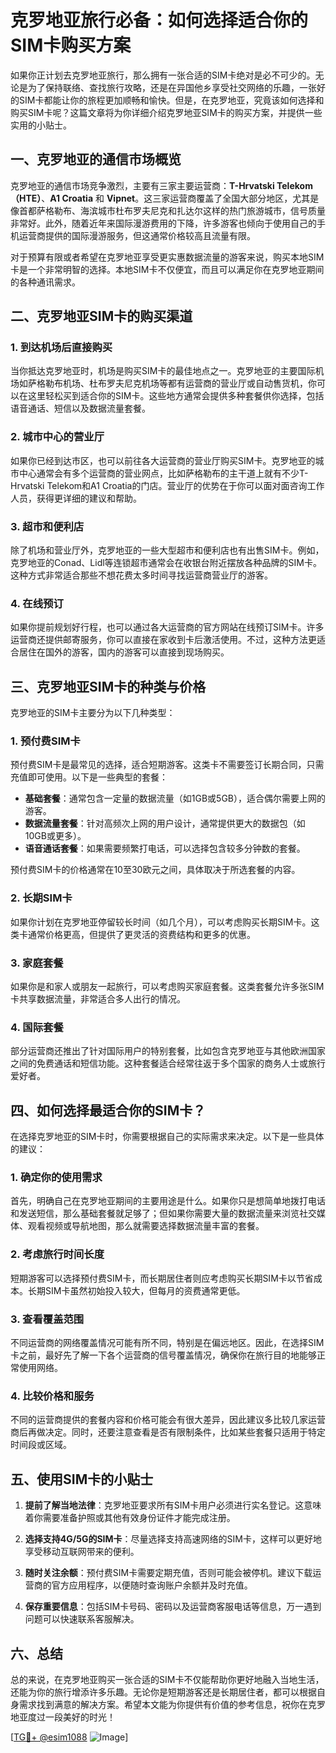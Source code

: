 # 克罗地亚旅行必备：如何选择适合你的SIM卡购买方案

如果你正计划去克罗地亚旅行，那么拥有一张合适的SIM卡绝对是必不可少的。无论是为了保持联络、查找旅行攻略，还是在异国他乡享受社交网络的乐趣，一张好的SIM卡都能让你的旅程更加顺畅和愉快。但是，在克罗地亚，究竟该如何选择和购买SIM卡呢？这篇文章将为你详细介绍克罗地亚SIM卡的购买方案，并提供一些实用的小贴士。

## 一、克罗地亚的通信市场概览

克罗地亚的通信市场竞争激烈，主要有三家主要运营商：**T-Hrvatski Telekom（HTE）**、**A1 Croatia** 和 **Vipnet**。这三家运营商覆盖了全国大部分地区，尤其是像首都萨格勒布、海滨城市杜布罗夫尼克和扎达尔这样的热门旅游城市，信号质量非常好。此外，随着近年来国际漫游费用的下降，许多游客也倾向于使用自己的手机运营商提供的国际漫游服务，但这通常价格较高且流量有限。

对于预算有限或者希望在克罗地亚享受更实惠数据流量的游客来说，购买本地SIM卡是一个非常明智的选择。本地SIM卡不仅便宜，而且可以满足你在克罗地亚期间的各种通讯需求。

## 二、克罗地亚SIM卡的购买渠道

### 1. 到达机场后直接购买
当你抵达克罗地亚时，机场是购买SIM卡的最佳地点之一。克罗地亚的主要国际机场如萨格勒布机场、杜布罗夫尼克机场等都有运营商的营业厅或自动售货机，你可以在这里轻松买到适合你的SIM卡。这些地方通常会提供多种套餐供你选择，包括语音通话、短信以及数据流量套餐。

### 2. 城市中心的营业厅
如果你已经到达市区，也可以前往各大运营商的营业厅购买SIM卡。克罗地亚的城市中心通常会有多个运营商的营业网点，比如萨格勒布的主干道上就有不少T-Hrvatski Telekom和A1 Croatia的门店。营业厅的优势在于你可以面对面咨询工作人员，获得更详细的建议和帮助。

### 3. 超市和便利店
除了机场和营业厅外，克罗地亚的一些大型超市和便利店也有出售SIM卡。例如，克罗地亚的Conad、Lidl等连锁超市通常会在收银台附近摆放各种品牌的SIM卡。这种方式非常适合那些不想花费太多时间寻找运营商营业厅的游客。

### 4. 在线预订
如果你提前规划好行程，也可以通过各大运营商的官方网站在线预订SIM卡。许多运营商还提供邮寄服务，你可以直接在家收到卡后激活使用。不过，这种方法更适合居住在国外的游客，国内的游客可以直接到现场购买。

## 三、克罗地亚SIM卡的种类与价格

克罗地亚的SIM卡主要分为以下几种类型：

### 1. 预付费SIM卡
预付费SIM卡是最常见的选择，适合短期游客。这类卡不需要签订长期合同，只需充值即可使用。以下是一些典型的套餐：

- **基础套餐**：通常包含一定量的数据流量（如1GB或5GB），适合偶尔需要上网的游客。
- **数据流量套餐**：针对高频次上网的用户设计，通常提供更大的数据包（如10GB或更多）。
- **语音通话套餐**：如果需要频繁打电话，可以选择包含较多分钟数的套餐。

预付费SIM卡的价格通常在10至30欧元之间，具体取决于所选套餐的内容。

### 2. 长期SIM卡
如果你计划在克罗地亚停留较长时间（如几个月），可以考虑购买长期SIM卡。这类卡通常价格更高，但提供了更灵活的资费结构和更多的优惠。

### 3. 家庭套餐
如果你是和家人或朋友一起旅行，可以考虑购买家庭套餐。这类套餐允许多张SIM卡共享数据流量，非常适合多人出行的情况。

### 4. 国际套餐
部分运营商还推出了针对国际用户的特别套餐，比如包含克罗地亚与其他欧洲国家之间的免费通话和短信功能。这种套餐适合经常往返于多个国家的商务人士或旅行爱好者。

## 四、如何选择最适合你的SIM卡？

在选择克罗地亚的SIM卡时，你需要根据自己的实际需求来决定。以下是一些具体的建议：

### 1. 确定你的使用需求
首先，明确自己在克罗地亚期间的主要用途是什么。如果你只是想简单地拨打电话和发送短信，那么基础套餐就足够了；但如果你需要大量的数据流量来浏览社交媒体、观看视频或导航地图，那么就需要选择数据流量丰富的套餐。

### 2. 考虑旅行时间长度
短期游客可以选择预付费SIM卡，而长期居住者则应考虑购买长期SIM卡以节省成本。长期SIM卡虽然初始投入较大，但每月的资费通常更低。

### 3. 查看覆盖范围
不同运营商的网络覆盖情况可能有所不同，特别是在偏远地区。因此，在选择SIM卡之前，最好先了解一下各个运营商的信号覆盖情况，确保你在旅行目的地能够正常使用网络。

### 4. 比较价格和服务
不同的运营商提供的套餐内容和价格可能会有很大差异，因此建议多比较几家运营商后再做决定。同时，还要注意查看是否有限制条件，比如某些套餐只适用于特定时间段或区域。

## 五、使用SIM卡的小贴士

1. **提前了解当地法律**：克罗地亚要求所有SIM卡用户必须进行实名登记。这意味着你需要准备护照或其他有效身份证件才能完成注册。
   
2. **选择支持4G/5G的SIM卡**：尽量选择支持高速网络的SIM卡，这样可以更好地享受移动互联网带来的便利。

3. **随时关注余额**：预付费SIM卡需要定期充值，否则可能会被停机。建议下载运营商的官方应用程序，以便随时查询账户余额并及时充值。

4. **保存重要信息**：包括SIM卡号码、密码以及运营商客服电话等信息，万一遇到问题可以快速联系客服解决。

## 六、总结

总的来说，在克罗地亚购买一张合适的SIM卡不仅能帮助你更好地融入当地生活，还能为你的旅行增添许多乐趣。无论你是短期游客还是长期居住者，都可以根据自身需求找到满意的解决方案。希望本文能为你提供有价值的参考信息，祝你在克罗地亚度过一段美好的时光！

[[TG💪+ @esim1088](https://t.me/s/esim1088) ![Image](https://i.postimg.cc/4NQfJmqS/Snipaste-2025-05-13-00-14-12.png)]